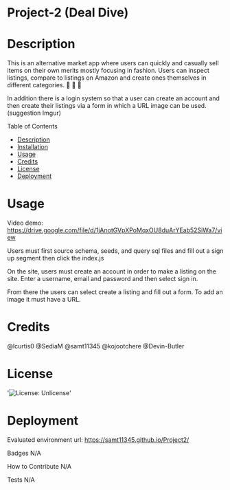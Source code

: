 # Project-2 (Deal Dive)

# Description

This is an alternative market app where users can quickly and casually sell items on their own merits mostly focusing in fashion. Users can inspect listings, compare to listings on Amazon and create ones themselves in different categories. 🧥 👖 🥾

In addition there is a login system so that a user can create an account and then create their listings via a form in which a URL image can be used. (suggestion Imgur)

Table of Contents
- [Description](#Decription)
- [Installation](#Installation)
- [Usage](#Usage)
- [Credits](#Credits)
- [License](#License)
- [Deployment](#Deployment)

# Usage

Video demo: https://drive.google.com/file/d/1jAnotGVpXPoMqxOU8duArYEab52SiWa7/view

Users must first source schema, seeds, and query sql files and fill out a sign up segment then click the index.js

On the site, users must create an account in order to make a listing on the site. Enter a username, email and password and then select sign in. 

From there the users can select create a listing and fill out a form. To add an image it must have a URL.

# Credits

@lcurtis0 @SediaM @samt11345 @kojootchere @Devin-Butler

# License

'![License: Unlicense](https://img.shields.io/badge/license-Unlicense-blue.svg)'

# Deployment
Evaluated environment url: https://samt11345.github.io/Project2/

Badges
N/A

How to Contribute
N/A

Tests
N/A
